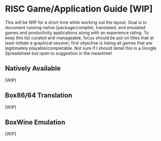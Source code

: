 # RISC Game/Application Guide [WIP]

This will be WIP for a short time while working out the layout. Goal is to document running native (package/compile), translated, and emulated games and productivity applications along with an experience rating. To keep this list curated and manageable, focus should be put on titles that at least initiate a graphical session; first objective is listing all games that are legitimately playable/completable. Not sure if I should detail this in a Google Spreadsheet but open to suggestion in the meantime!

## Natively Available

[WIP]

## Box86/64 Translation

[WIP]

## BoxWine Emulation

[WIP]
